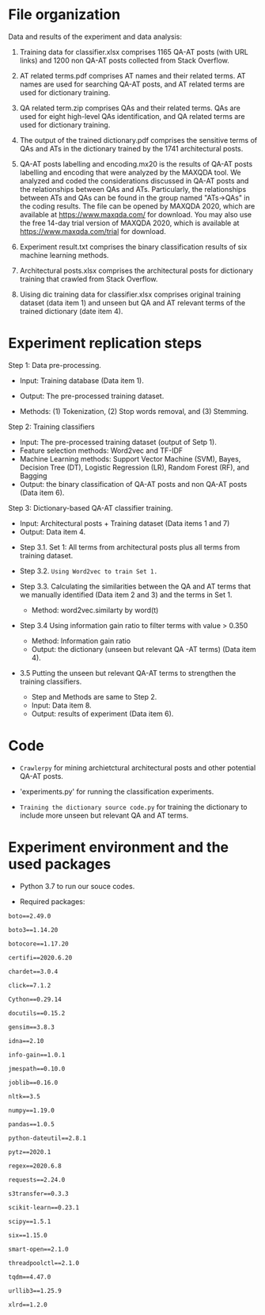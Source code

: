 # File organization

Data and results of the experiment and data analysis:

1. Training data for classifier.xlsx comprises 1165 QA-AT posts (with URL links) and 1200 non QA-AT posts collected from Stack Overflow.


2. AT related terms.pdf 
comprises AT names and their related terms. AT names are used for searching QA-AT posts, 
and AT related terms are used for dictionary training.  


3. QA related term.zip
comprises QAs and their related terms. QAs are used for eight high-level QAs identification, 
and QA related terms are used for dictionary training. 


4. The output of the trained dictionary.pdf 
comprises the sensitive terms of QAs and ATs in the dictionary trained by the 1741 architectural posts.  

5. QA-AT posts labelling and encoding.mx20 is the results of QA-AT posts labelling and encoding that were analyzed by the MAXQDA tool. We analyzed and coded the considerations discussed in QA-AT posts and the relationships between QAs and ATs. Particularly, the relationships between ATs and QAs can be found in the group named "ATs->QAs" in the coding results. The file can be opened by MAXQDA 2020, which are available at https://www.maxqda.com/ for download. You may also use the free 14-day trial version of MAXQDA 2020, which is available at https://www.maxqda.com/trial for download.

6. Experiment result.txt
comprises the binary classification results of six machine learning methods.

7. Architectural posts.xlsx
comprises the architectural posts for dictionary training that crawled from Stack Overflow.

8. Uising dic training data for classifier.xlsx
comprises original training dataset (data item 1) and unseen but QA and AT relevant terms of the trained dictionary (date item 4). 

# Experiment replication steps

Step 1: Data pre-processing. 

* Input: Training database (Data item 1).
* Output: The pre-processed training dataset.

* Methods: (1) Tokenization, (2) Stop words removal, and (3) Stemming.

Step 2: Training classifiers 

* Input: The pre-processed training dataset (output of Setp 1).
* Feature selection methods: Word2vec and TF-IDF
* Machine Learning methods: Support Vector Machine (SVM), Bayes, Decision Tree (DT), Logistic Regression (LR), Random Forest (RF), and Bagging
* Output: the binary classification of QA-AT posts and non QA-AT posts (Data item 6).

Step 3: Dictionary-based QA-AT classifier training.

* Input: Architectural posts + Training dataset (Data items 1 and 7)
* Output: Data item 4.

- Step 3.1. Set 1: All terms from architectural posts plus all terms from training dataset.

- Step 3.2. `Using Word2vec to train Set 1.`

- Step 3.3. Calculating the similarities between the QA and AT terms that we manually identified (Data item 2 and 3) and the terms in Set 1.
  * Method: word2vec.similarty by word(t)

- Step 3.4 Using information gain ratio to filter terms with value > 0.350
  * Method: Information gain ratio
  * Output: the dictionary (unseen but relevant QA -AT terms) (Data item 4).

- 3.5 Putting the unseen but relevant QA-AT terms to strengthen the training classifiers.
  * Step and Methods are same to Step 2.
  * Input: Data item 8.
  * Output: results of experiment (Data item 6).



# Code
* `Crawlerpy` for mining archietctural architectural posts and other potential QA-AT posts.

* 'experiments.py'
for running the classification experiments.

* `Training the dictionary source code.py`
for training the dictionary to include more unseen but relevant QA and AT terms.

# Experiment environment and the used packages
* Python 3.7 to run our souce codes.

* Required packages:

`boto==2.49.0`

`boto3==1.14.20`

`botocore==1.17.20`

`certifi==2020.6.20`

`chardet==3.0.4`

`click==7.1.2`

`Cython==0.29.14`

`docutils==0.15.2`

`gensim==3.8.3`

`idna==2.10`

`info-gain==1.0.1`

`jmespath==0.10.0`

`joblib==0.16.0`

`nltk==3.5`

`numpy==1.19.0`

`pandas==1.0.5`

`python-dateutil==2.8.1`

`pytz==2020.1`

`regex==2020.6.8`

`requests==2.24.0`

`s3transfer==0.3.3`

`scikit-learn==0.23.1`

`scipy==1.5.1`

`six==1.15.0`

`smart-open==2.1.0`

`threadpoolctl==2.1.0`

`tqdm==4.47.0`

`urllib3==1.25.9`

`xlrd==1.2.0`



